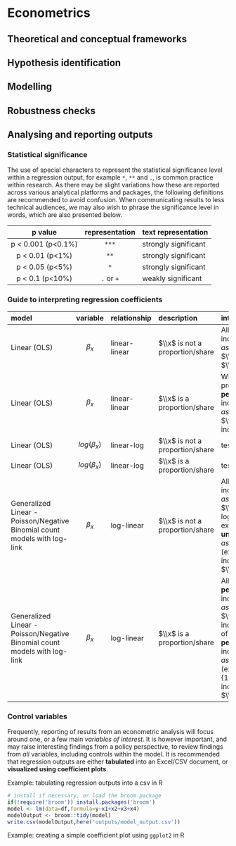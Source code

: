 
# Econometrics

## Theoretical and conceptual frameworks



## Hypothesis identification

## Modelling

## Robustness checks

## Analysing and reporting outputs

### Statistical significance

The use of special characters to represent the statistical significance level within a regression output, for example `*`, `**` and `.`, is common practice within research. As there may be slight variations how these are reported across various analytical platforms and packages, the following definitions are recommended to avoid confusion. When communicating results to less technical audiences, we may also wish to phrase the significance level in words, which are also presented below.

| p value | representation | text representation |
| :---: | :---: | :--- |
| p < 0.001 (p<0.1%) | `***` | strongly significant |
| p < 0.01 (p<1%) | `**` | strongly significant |
| p < 0.05 (p<5%) | `*` | strongly significant | 
| p < 0.1 (p<10%) | `.` or `+` | weakly significant |

###  Guide to interpreting regression coefficients

| model | variable | relationship|  description | interpretation |
| :--- | :--- | :--- | :--- | :--- |
| Linear (OLS) | $$ \beta_x $$ | linear-linear | $\\x$ is not a proportion/share | All things equal, a **1 unit** increase in $\\x$ is _associated_ with a $\\\beta_x$ increase in $\\y$ | 
| Linear (OLS) | $$ \beta_x $$ | linear-linear | $\\x$ is a proportion/share | Where $\\x$ is a proportion/share, a **1 percentage point** increase in $\\x$ is _associated_ with a $\frac{\beta_x}{100}$ increase in $\\y$ |
| Linear (OLS) | $$ log(\beta_x) $$ | linear-log | $\\x$ is not a proportion/share | test | 
| Linear (OLS) | $$ log(\beta_x) $$ | linear-log | $\\x$ is a proportion/share | test |
| Generalized Linear - Poisson/Negative Binomial count models with log-link | $$ \beta_x $$ | log-linear | $\\x$ is not a proportion/share | All things equal, a **1 unit** increase in $\\x$ is _associated_ with a $\\\beta_x$ increase in the log of the ratio of expected counts ***or*** a **1 unit** increase in $\\x$ is _associated_ with a $\\(exp(\beta_x)-1)*100\%$ increase in the **rate** of $\\y$ |
| Generalized Linear - Poisson/Negative Binomial count models with log-link | $$ \beta_x $$ | log-linear | $\\x$ is a proportion/share | All things equal, a **1 percentage point** increase in $\\x$ is _associated_ with a $\frac{\beta_x}{100}$ increase in log of the ratio of expected counts ***or*** a **1 percentage point** increase in $\\x$ is _associated_ with a $\\(exp(\frac{\beta_x}{100})-1)*100\%$ increase in the **rate** of $\\y$ |

### Control variables

Frequently, reporting of results from an econometric analysis will focus around one, or a few main _variables of interest_. It is however important, and may raise interesting findings from a policy perspective, to review findings from _all_ variables, including controls within the model. It is recommended that regression outputs are either **tabulated** into an Excel/CSV document, or **visualized using coefficient plots**.

Example: tabulating regression outputs into a csv in R

```r
# install if necessary, or load the broom package
if(!require('broom')) install.packages('broom')
model <- lm(data=df,formula=y~x1+x2+x3+x4)
modelOutput <- broom::tidy(model)
write.csv(modelOutput,here('outputs/model_output.csv'))
```

Example: creating a simple coefficient plot using `ggplot2` in R

```r

```